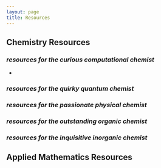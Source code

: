 ```yaml
---
layout: page
title: Resources
---
```


## Chemistry Resources
### *resources for the curious computational chemist*
*
### *resources for the quirky quantum chemist*
### *resources for the passionate physical chemist*
### *resources for the outstanding organic chemist*
### *resources for the inquisitive inorganic chemist*
## Applied Mathematics Resources
